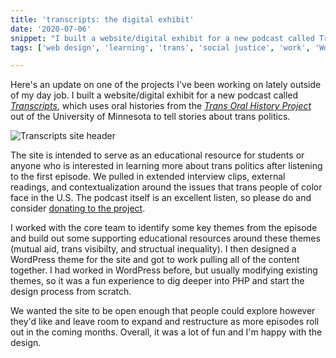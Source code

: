 ```yaml
---
title: 'transcripts: the digital exhibit'
date: '2020-07-06'
snippet: "I built a website/digital exhibit for a new podcast called Transcripts, which uses oral histories from the Trans Oral History Project out of the University of Minnesota to tell stories about trans politics."
tags: ['web design', 'learning', 'trans', 'social justice', 'work', 'WordPress']

---
```

Here's an update on one of the projects I've been working on lately outside of my day job. I built a website/digital exhibit for a new podcast called _[Transcripts](https://transcriptspodcast.dash.umn.edu/)_, which uses oral histories from the _[Trans Oral History Project](https://www.lib.umn.edu/tretter/transgender-oral-history-project)_ out of the University of Minnesota to tell stories about trans politics. 

![Transcripts site header](/images/transcripts.png)

The site is intended to serve as an educational resource for students or anyone who is interested in learning more about trans politics after listening to the first episode. We pulled in extended interview clips, external readings, and contextualization around the issues that trans people of color face in the U.S. The podcast itself is an excellent listen, so please do and consider [donating to the project](https://give.umn.edu/giveto/oralhistory).

I worked with the core team to identify some key themes from the episode and build out some supporting educational resources around these themes (mutual aid, trans visibilty, and structual inequality). I then designed a WordPress theme for the site and got to work pulling all of the content together. I had worked in WordPress before, but usually modifying existing themes, so it was a fun experience to dig deeper into PHP and start the design process from scratch. 

We wanted the site to be open enough that people could explore however they'd like and leave room to expand and restructure as more episodes roll out in the coming months. Overall, it was a lot of fun and I'm happy with the design. 